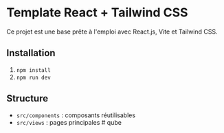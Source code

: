 # Template React + Tailwind CSS

Ce projet est une base prête à l'emploi avec React.js, Vite et Tailwind CSS.

## Installation
1. `npm install`
2. `npm run dev`

## Structure
- `src/components` : composants réutilisables
- `src/views` : pages principales
#   q u b e  
 